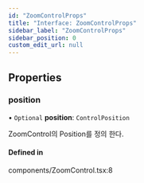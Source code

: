 ```yaml
---
id: "ZoomControlProps"
title: "Interface: ZoomControlProps"
sidebar_label: "ZoomControlProps"
sidebar_position: 0
custom_edit_url: null
---
```


## Properties

### position

• `Optional` **position**: `ControlPosition`

ZoomControl의 Position를 정의 한다.

#### Defined in

components/ZoomControl.tsx:8
